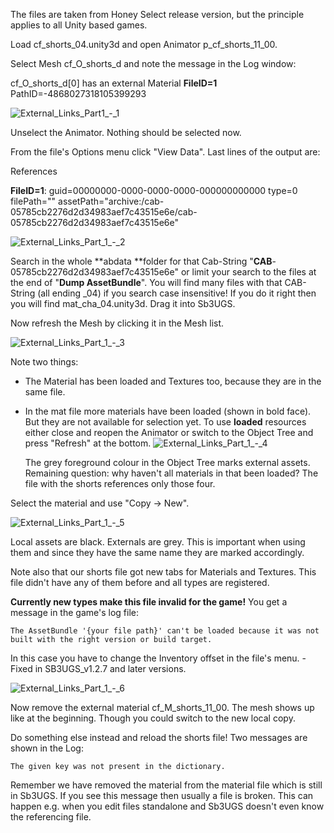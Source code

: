 The files are taken from Honey Select release version, but the principle applies to all Unity based games.


Load cf_shorts_04.unity3d and open Animator p_cf_shorts_11_00.

Select Mesh cf_O_shorts_d and note the message in the Log window:

cf_O_shorts_d[0] has an external Material **FileID=1** PathID=-4868027318105399293

![External_Links_Part1_-_1](https://user-images.githubusercontent.com/104311725/167845444-9e71caa1-43bd-43df-bb3a-2de67ab8d07a.png)

Unselect the Animator. Nothing should be selected now.

From the file's Options menu click "View Data". Last lines of the output are:

References

**FileID=1**: guid=00000000-0000-0000-0000-000000000000 type=0 filePath="" assetPath="archive:/cab-05785cb2276d2d34983aef7c43515e6e/cab-05785cb2276d2d34983aef7c43515e6e"

![External_Links_Part_1_-_2](https://user-images.githubusercontent.com/104311725/167845586-ef8f2dec-8d2a-4d97-b37f-7b6411b82cd2.png)

Search in the whole **abdata **folder for that Cab-String "**CAB**-05785cb2276d2d34983aef7c43515e6e" or limit your search to the files at the end of "**Dump AssetBundle**".
You will find many files with that CAB-String (all ending _04) if you search case insensitive!
If you do it right then you will find mat_cha_04.unity3d. Drag it into Sb3UGS.


Now refresh the Mesh by clicking it in the Mesh list.

![External_Links_Part_1_-_3](https://user-images.githubusercontent.com/104311725/167846105-834967ca-a295-4a1d-b65f-04a839e91e84.png)

Note two things:

* The Material has been loaded and Textures too, because they are in the same file.
* In the mat file more materials have been loaded (shown in bold face). But they are not available for selection yet. To use **loaded** resources either close and reopen the Animator or switch to the Object Tree and press "Refresh" at the bottom.
    ![External_Links_Part_1_-_4](https://user-images.githubusercontent.com/104311725/167846368-05b12898-7ad8-4a52-8d27-7bda134afd2a.png)

     The grey foreground colour in the Object Tree marks external assets. Remaining question: why haven't all materials in that been loaded? The file with the shorts references only those four.

Select the material and use "Copy -> New".

![External_Links_Part_1_-_5](https://user-images.githubusercontent.com/104311725/167846682-8ddf0d99-fbe6-4aee-a829-659b3adcc8de.png)

Local assets are black. Externals are grey. This is important when using them and since they have the same name they are marked accordingly.

Note also that our shorts file got new tabs for Materials and Textures. This file didn't have any of them before and all types are registered.

**Currently new types make this file invalid for the game!** You get a message in the game's log file:

`The AssetBundle '{your file path}' can't be loaded because it was not built with the right version or build target.`

In this case you have to change the Inventory offset in the file's menu. - Fixed in SB3UGS_v1.2.7 and later versions.

![External_Links_Part_1_-_6](https://user-images.githubusercontent.com/104311725/167846898-57122b35-cf84-49d8-b75a-8470b201a4ae.png)

Now remove the external material cf_M_shorts_11_00. The mesh shows up like at the beginning. Though you could switch to the new local copy.

Do something else instead and reload the shorts file! Two messages are shown in the Log: 

`The given key was not present in the dictionary.`

Remember we have removed the material from the material file which is still in Sb3UGS. If you see this message then usually a file is broken. This can happen e.g. when you edit files standalone and Sb3UGS doesn't even know the referencing file.